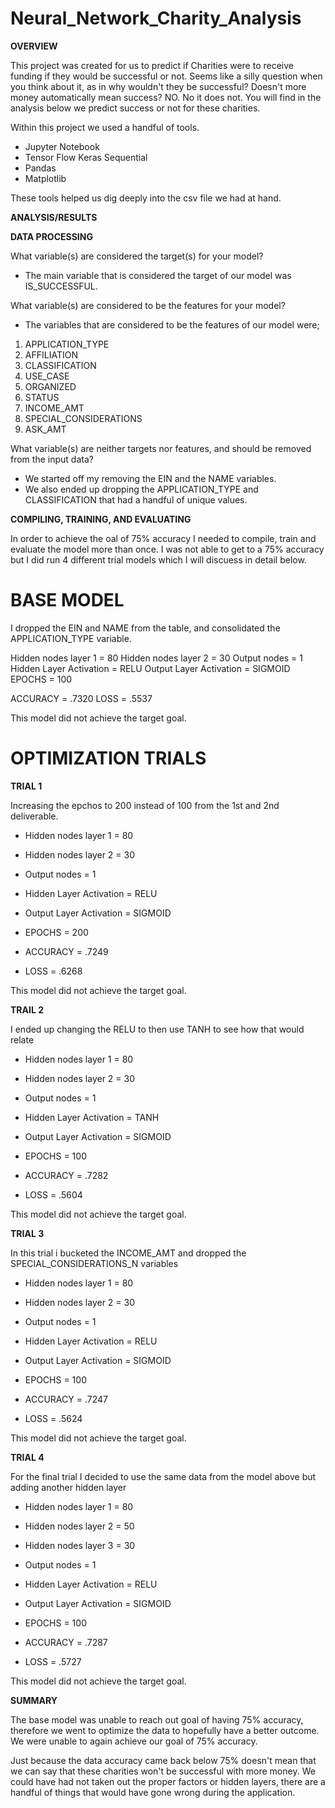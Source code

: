 # Neural_Network_Charity_Analysis

**OVERVIEW**

This project was created for us to predict if Charities were to receive funding if they would be successful or not. Seems like a silly question when you think about it, as in why wouldn't they be successful? Doesn't more money automatically mean success? NO. No it does not. You will find in the analysis below we predict success or not for these charities.


Within this project we used a handful of tools.

- Jupyter Notebook
- Tensor Flow Keras Sequential
- Pandas
- Matplotlib

These tools helped us dig deeply into the csv file we had at hand. 

**ANALYSIS/RESULTS**

**DATA PROCESSING**

What variable(s) are considered the target(s) for your model?

- The main variable that is considered the target of our model was IS_SUCCESSFUL.

What variable(s) are considered to be the features for your model?

- The variables that are considered to be the features of our model were; 
1. APPLICATION_TYPE
2. AFFILIATION
3. CLASSIFICATION
4. USE_CASE
5. ORGANIZED
6. STATUS
7. INCOME_AMT
8. SPECIAL_CONSIDERATIONS
9. ASK_AMT

What variable(s) are neither targets nor features, and should be removed from the input data?

- We started off my removing the EIN and the NAME variables.
- We also ended up dropping the APPLICATION_TYPE and CLASSIFICATION that had a handful of unique values.

**COMPILING, TRAINING, AND EVALUATING**

In order to achieve the oal of 75% accuracy I needed to compile, train and evaluate the model more than once. I was not able to get to a 75% accuracy but I did run 4 different trial models which I will discuess in detail below.

# BASE MODEL

I dropped the EIN and NAME from the table, and consolidated the APPLICATION_TYPE variable.

Hidden nodes layer 1 = 80
Hidden nodes layer 2 = 30
Output nodes = 1
Hidden Layer Activation = RELU
Output Layer Activation = SIGMOID
EPOCHS = 100

ACCURACY = .7320
LOSS = .5537

This model did not achieve the target goal.


# OPTIMIZATION TRIALS

**TRIAL 1**

Increasing the epchos to 200 instead of 100 from the 1st and 2nd deliverable.

- Hidden nodes layer 1 = 80
- Hidden nodes layer 2 = 30
- Output nodes = 1
- Hidden Layer Activation = RELU
- Output Layer Activation = SIGMOID
- EPOCHS = 200

- ACCURACY = .7249
- LOSS = .6268

This model did not achieve the target goal.

**TRAIL 2**

I ended up changing the RELU to then use TANH to see how that would relate

- Hidden nodes layer 1 = 80
- Hidden nodes layer 2 = 30
- Output nodes = 1
- Hidden Layer Activation = TANH
- Output Layer Activation = SIGMOID
- EPOCHS = 100

- ACCURACY = .7282
- LOSS = .5604

This model did not achieve the target goal.

**TRIAL 3** 

In this trial i bucketed the INCOME_AMT and dropped the SPECIAL_CONSIDERATIONS_N variables

- Hidden nodes layer 1 = 80
-  Hidden nodes layer 2 = 30
- Output nodes = 1
- Hidden Layer Activation = RELU
- Output Layer Activation = SIGMOID
- EPOCHS = 100

- ACCURACY = .7247
- LOSS = .5624

This model did not achieve the target goal.

**TRIAL 4**

For the final trial I decided to use the same data from the model above but adding another hidden layer

- Hidden nodes layer 1 = 80
- Hidden nodes layer 2 = 50
- Hidden nodes layer 3 = 30
- Output nodes = 1
- Hidden Layer Activation = RELU
- Output Layer Activation = SIGMOID
- EPOCHS = 100

- ACCURACY = .7287
- LOSS = .5727

This model did not achieve the target goal.

**SUMMARY**

The base model was unable to reach out goal of having 75% accuracy, therefore we went to optimize the data to hopefully have a better outcome. We were unable to again achieve our goal of 75% accuracy. 

Just because the data accuracy came back below 75% doesn't mean that we can say that these charities won't be successful with more money. We could have had not taken out the proper factors or hidden layers, there are a handful of things that would have gone wrong during the application. 
